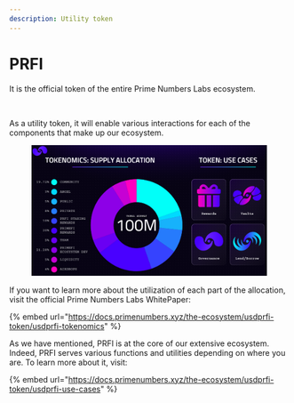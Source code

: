 ```yaml
---
description: Utility token
---
```


# PRFI

It is the official token of the entire Prime Numbers Labs ecosystem.

<figure><img src=".gitbook/assets/Copia de PF Whitepaper (1).jpg" alt=""><figcaption></figcaption></figure>

As a utility token, it will enable various interactions for each of the components that make up our ecosystem.

<figure><img src=".gitbook/assets/image (2).png" alt=""><figcaption></figcaption></figure>

If you want to learn more about the utilization of each part of the allocation, visit the official Prime Numbers Labs WhitePaper:

{% embed url="https://docs.primenumbers.xyz/the-ecosystem/usdprfi-token/usdprfi-tokenomics" %}

As we have mentioned, PRFI is at the core of our extensive ecosystem. Indeed, PRFI serves various functions and utilities depending on where you are. To learn more about it, visit:

{% embed url="https://docs.primenumbers.xyz/the-ecosystem/usdprfi-token/usdprfi-use-cases" %}
